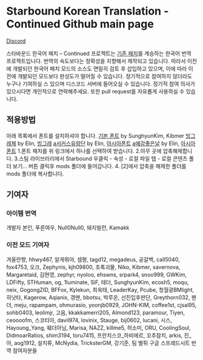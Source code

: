 # Starbound Korean Translation - Continued Github main page

[Discord](https://discordapp.com/invite/3drEkrJ)

스타바운드 한국어 패치 – Continued 프로젝트는 [기존 패치](https://steamcommunity.com/sharedfiles/filedetails/?id=752677565)를 계승하는 한국어 번역 프로젝트입니다. 번역의 속도보다는 정확성을 지향해서 제작되고 있습니다. 따라서 이전에 개발되던 한국어 패치 모드의 소스도 면밀히 검토 후 삽입하고 있으며, 이에 따라 이전에 개발되던 모드보다 완성도가 떨어질 수 있습니다. 정기적으로 참여하지 않더라도 누구나 기여하실 스 있으며 디스코드 서버에 들어오실 수 있습니다.
정기적 참여 의사가 있으시다면 개인적으로 연락해주세요.
또한 pull request를 자유롭게 사용하실 수 있습니다. 

## 적용방법
아래 목록에서 폰트를 설치하셔야 합니다.
[기본 폰트](https://drive.google.com/file/d/0B5jqW_3JCyKgVlM0TmVTMFpIRW8/view)  by SunghyunKim, Kibmer
[빙그레체](http://drive.google.com/file/d/1OvYKL0CX7hl3kfzdZGTCkZ8Yyl-SzIoz/view) by Elin, [빙그레](http://bingfont.co.kr/)
[a서커스유랑단](http://drive.google.com/file/d/1SKfZUitGe9qLFm0IzB0VLsTrfs0mFhU8/view) by Elin, [아시아폰트](http://asiafont.com/asfont/m_view.php?ps_db=sample&ps_boid=145&ps_page=1&ps_sele=subject&ps_ques=%BC%AD%C4%BF%BD%BA&ps_line=&ps_choi=&ps_divi=)
[a예감좋은날](http://drive.google.com/file/d/1m9DQSQIl-vrFQ3057Y4Go9d5fkChNCbe/view) by Elin, [아시아폰트](http://asiafont.com/asfont/m_view.php?ps_db=sample&ps_boid=149&ps_page=1&ps_sele=subject&ps_ques=%BF%B9%B0%A8&ps_line=&ps_choi=&ps_divi=)
1.폰트 패치를 위 링크에서 하나를 선택하여 받습니다.
2.아무 곳에 압축해제합니다.
3.스팀 라이브러리에서 Starbound 우클릭 - 속성 - 로컬 파일 탭 - 로컬 콘텐츠 폴더 보기... 버튼 클릭후 mods 폴더에 들어갑니다.
4. [2]에서 압축을 해제한 폴더를 mods 폴더에 복사합니다.

## 기여자
### 아이템 번역 
개발자 본인, 푸른여우, Null0Null0, 돼지빌런, Kamakk

### 이전 모드 기여자
겨울란향, hhwy467, 알게뭐야, 셈평, tagd12, megadeus, 공갈백, call5040, fox4753, 오크, Zephynis, kjh09800, 초록괴물, Niko, Kibmer, savernova, Margaretaid, 김현영, zephyr, nyoloo, ehswns, srpark4, snoo999, GWKim, LDFifty, STHuman, og, 1luminate, SiF, 테더, SunghyunKim, ecosh5, moqu, neix, GogongZID, BFFox, Kylekun, 최욱태, LeaderKay, Pcube, 청월광BMlight, 히낫타, Kagerow, Aqianix, 갱맨, bbotsu, 박루온, 선진입후판단, Greythorn032, 팬더, meju, rapampam, ohmurasio, yoonjb0929, JOHN-KIM, coffee1st, cjsal95, sohb0403, leolimjr, 고음, kkakkamerri205, Almond123, paramour, Tiyen, ceoooofm, 스코티아, davil974, lovinix, Stauge, bij0602, lucani, 시스, Hayoung_Yang, 훼더아님, Marisa, NAZZ, killme5, 허소미, ORU, CoolingSoul, DidmoarRatios, shim3194, toru7415, 프란치스코_하비에르, 꼬추참치, arkis, 진_아, aog1912, 설치류, McNydia, TricksterGM, 강기준, 팀 별튀 구글 스프레드시트 번역 참여자분들
